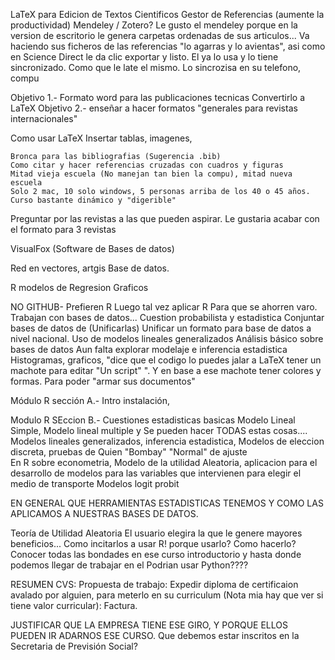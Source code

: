 


LaTeX para Edicion de Textos Cientificos
Gestor de Referencias (aumente la productividad)  Mendeley / Zotero?
	Le gusto el mendeley porque en la version de escritorio le genera carpetas ordenadas de sus articulos...
		Va haciendo sus ficheros de las referencias "lo agarras y lo avientas",  asi como en Science  Direct le da clic exportar y listo.
	El ya lo usa y lo tiene sincronizado.
		Como que le late el mismo.
	Lo sincrozisa en su telefono, compu


Objetivo 1.- Formato word para las publicaciones tecnicas Convertirlo a LaTeX
Objetivo 2.- enseñar a hacer formatos "generales para revistas internacionales"


Como usar LaTeX
		Insertar tablas, imagenes, 

	Bronca para las bibliografias (Sugerencia .bib)
	Como citar y hacer referencias cruzadas con cuadros y figuras
	Mitad vieja escuela (No manejan tan bien la compu), mitad nueva escuela
	Solo 2 mac, 10 solo windows, 5 personas arriba de los 40 o 45 años. Curso bastante dinámico y "digerible"

Preguntar por las revistas a las que pueden aspirar.
Le gustaria acabar con el formato para 3 revistas

VisualFox 
	(Software de Bases de datos)


Red en vectores, artgis
	Base de datos.

R modelos de Regresion
	Graficos

NO GITHUB- Prefieren R
	Luego tal vez aplicar R
	Para que se ahorren varo.
	Trabajan con bases de datos...   Cuestion probabilista y estadistica
		Conjuntar bases de datos de (Unificarlas)
			Unificar un formato para base de datos a nivel nacional.
	Uso de modelos lineales generalizados
	Análisis básico sobre bases de datos
	Aun falta explorar modelaje e inferencia estadistica
		Histogramas, graficos,  "dice que el codigo lo puedes jalar a LaTeX tener un machote para editar "Un script" ".
			Y en base a ese machote tener colores y formas. Para poder "armar sus documentos"

Módulo R sección A.- 
	Intro instalación, 

Modulo R SEccion B.- 
Cuestiones estadisticas basicas
Modelo Lineal Simple, Modelo lineal multiple
	y Se pueden hacer TODAS estas cosas....	Modelos lineales generalizados, inferencia estadistica, Modelos de eleccion discreta, pruebas de Quien "Bombay" "Normal" de ajuste	
En R sobre econometria, 
	Modelo de la utilidad Aleatoria, aplicacion para el desarrollo de modelos para las variables que intervienen para elegir el medio de transporte
Modelos logit probit

EN GENERAL QUE HERRAMIENTAS ESTADISTICAS TENEMOS Y COMO LAS APLICAMOS A NUESTRAS BASES DE DATOS.


		 
Teoría de Utilidad Aleatoria
	El usuario elegira la que le genere mayores beneficios...
		Como incitarlos a usar R! porque usarlo? Como hacerlo?
			Conocer todas las bondades en ese curso introductorio y hasta donde podemos llegar de trabajar en el
				Podrian usar Python????

RESUMEN
CVS:
Propuesta de trabajo:
Expedir diploma de certificaion avalado por alguien,  para meterlo en su curriculum (Nota mia hay que ver si tiene valor curricular):
Factura.

JUSTIFICAR QUE LA EMPRESA TIENE ESE GIRO, Y PORQUE ELLOS PUEDEN IR ADARNOS ESE CURSO.
Que debemos estar inscritos en la Secretaria de Previsión Social?
